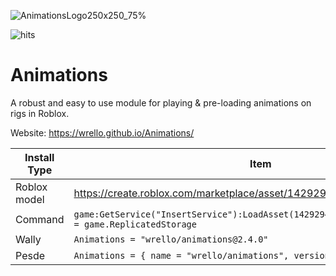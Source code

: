 ![AnimationsLogo250x250_75%](https://github.com/wrello/Animations/assets/89281328/39310186-2e21-4358-adea-10a5538f5426)

![hits](https://hits.aprilnea.com/hits?url=https://github.com/AprilNEA)

# Animations
A robust and easy to use module for playing & pre-loading animations on rigs in Roblox.

Website: https://wrello.github.io/Animations/ 

| Install Type | Item |
| ---          | --- |
| Roblox model | https://create.roblox.com/marketplace/asset/14292949504 |
| Command | `game:GetService("InsertService"):LoadAsset(14292949504).Animations.Parent = game.ReplicatedStorage` |
| Wally |  `Animations = "wrello/animations@2.4.0"` |
| Pesde | `Animations = { name = "wrello/animations", version = "^2.4.0" }` |
